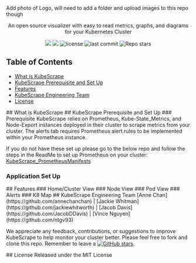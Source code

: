 <!--need to add a static folder if we would like to upload an image to our readme--> Add photo of Logo, will need to add a folder and upload images to this repo though
<!-- <p align="center">
 <img src="./static/KubeScrape.png" width="800" height="400"></p>
<h1 align="center"><strong>KubeScrape</strong></h1> -->

<p align="center">An open source visualizer with easy to read metrics, graphs, and diagrams for your Kubernetes Cluster</p>

<p align="center">
  <img src="https://img.shields.io/badge/PRs-welcome-brightgreen.svg?style=flat"/>
  <img src="https://img.shields.io/badge/contributions-welcome-brightgreen.svg?style=flat"/>
  <img alt="license" src="https://img.shields.io/github/license/oslabs-beta/KubeScrape?color=%2357d3af">
  <img alt="last commit" src="https://img.shields.io/github/last-commit/oslabs-beta/KubeScrape?color=%2357d3af">
  <img alt="Repo stars" src="https://img.shields.io/github/stars/oslabs-beta/KubeScrape?logoColor=%2334495e&style=social"> 
</p>

## Table of Contents 

* [What is KubeScrape](#KubeScrape)
* [KubeScrape Prerequisite and Set Up](#setUp)
* [Features](#feature)
* [KubeScrape Engineering Team ](#team)
* [License](#license)

<a name="KubeScrape"/>
## What is KubeScrape 

<a name="setUp"/>
## KubeScrape Prerequisite and Set Up
  ### Prerequisite
  KubeScrape relies on Prometheus, Kube-State_Metrics, and Node-Export instances deployed in their cluster to scrape metrics from your cluster. The alerts tab requires Prometheus alert.rules to be implemented within your Prometheus instance. 
  
  If you do not have these set up please go to the below repo and follow the steps in the ReadMe to set up Prometheus on your cluster: 
   [KubeScrape_PrometheusManifests](https://github.com/annechanchan/KubeScrape_PrometheusManifests#kubescrape_prometheusmanifests-overview)
  
  ### Application Set Up

<a name="feature"/>
## Features
  ### Home/Cluster View 
  ### Node View 
  ### Pod View 
  ### Alerts 
  ### K8 Map

<a name="team"/>
## KubeScrape Engineering Team 
[Anne Chan](https://github.com/annechanchan) | [Jackie Whitman](https://github.com/jackiewhitworth) | [Jacob Davis](https://github.com/JacobDDavis) | [Vince Nguyen](https://github.com/ntgv93)

We appreciate any feedback, contributions, or suggestions to improve KubeScrape to help monitor your cluster better. Please feel free to fork and clone this repo.
Remember to leave a [![GitHub stars](https://img.shields.io/github/stars/oslabs-beta/KubeScrape?style=social&label=Star&)](https://github.com/oslabs-beta/KubeScrape/).

<a name="license"/>
## License
Released under the MIT License
